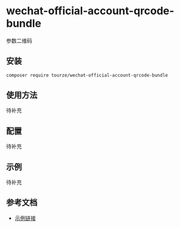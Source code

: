 # wechat-official-account-qrcode-bundle

参数二维码

## 安装

```bash
composer require tourze/wechat-official-account-qrcode-bundle
```

## 使用方法

待补充

## 配置

待补充

## 示例

待补充

## 参考文档

- [示例链接](https://example.com)
